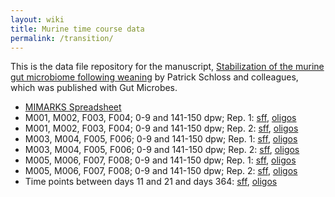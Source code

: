```yaml
---
layout: wiki
title: Murine time course data
permalink: /transition/
---
```


This is the data file repository for the manuscript, [Stabilization of the murine gut microbiome following weaning](http://www.landesbioscience.com/journals/gutmicrobes/article/21008/?show_full_text=true) by Patrick Schloss and colleagues, which was published with Gut Microbes.

* [MIMARKS Spreadsheet](MIMARKS_Data.xlsx)
* M001, M002, F003, F004; 0-9 and 141-150 dpw; Rep. 1: [sff](GO2JXTW01.sff.bz2), [oligos](GO2JXTW01.oligos)
* M001, M002, F003, F004; 0-9 and 141-150 dpw; Rep. 2: [sff](GQY1XT001.sff.bz2), [oligos](GQY1XT001.oligos)
* M003, M004, F005, F006; 0-9 and 141-150 dpw; Rep. 1: [sff](GO5715J01.sff.bz2), [oligos](GO5715J01.oligos)
* M003, M004, F005, F006; 0-9 and 141-150 dpw; Rep. 2: [sff](GZGO5KL01.sff.bz2), [oligos](GZGO5KL01.oligos)
* M005, M006, F007, F008; 0-9 and 141-150 dpw; Rep. 1: [sff](GHL4YHV01.sff.bz2), [oligos](GHL4YHV01.oligos)
* M005, M006, F007, F008; 0-9 and 141-150 dpw; Rep. 2: [sff](GHMDAJD01.sff.bz2), [oligos](GHMDAJD01.oligos)
* Time points between days 11 and 21 and days 364: [sff](G3BMWHG01.sff.bz2), [oligos](G3BMWHG01.oligos)
